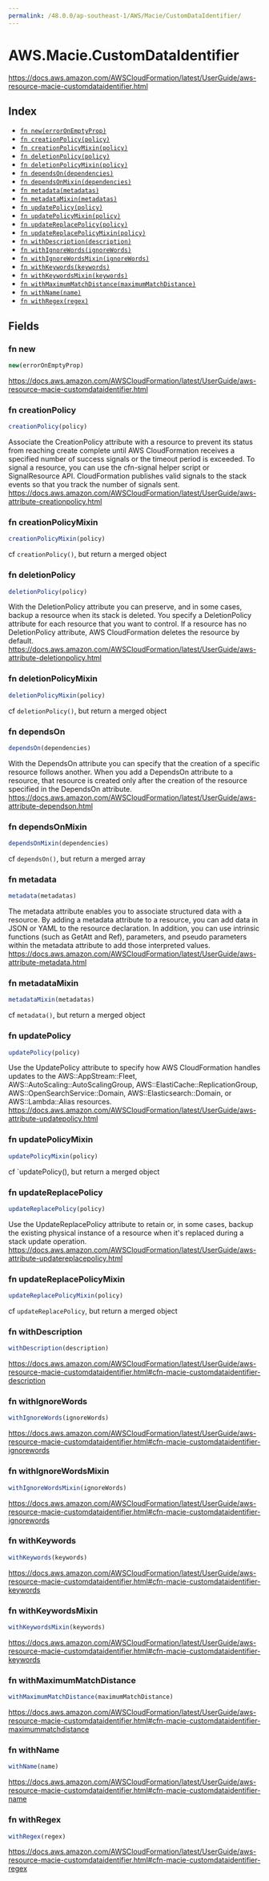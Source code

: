 ```yaml
---
permalink: /48.0.0/ap-southeast-1/AWS/Macie/CustomDataIdentifier/
---
```


# AWS.Macie.CustomDataIdentifier

https://docs.aws.amazon.com/AWSCloudFormation/latest/UserGuide/aws-resource-macie-customdataidentifier.html

## Index

* [`fn new(errorOnEmptyProp)`](#fn-new)
* [`fn creationPolicy(policy)`](#fn-creationpolicy)
* [`fn creationPolicyMixin(policy)`](#fn-creationpolicymixin)
* [`fn deletionPolicy(policy)`](#fn-deletionpolicy)
* [`fn deletionPolicyMixin(policy)`](#fn-deletionpolicymixin)
* [`fn dependsOn(dependencies)`](#fn-dependson)
* [`fn dependsOnMixin(dependencies)`](#fn-dependsonmixin)
* [`fn metadata(metadatas)`](#fn-metadata)
* [`fn metadataMixin(metadatas)`](#fn-metadatamixin)
* [`fn updatePolicy(policy)`](#fn-updatepolicy)
* [`fn updatePolicyMixin(policy)`](#fn-updatepolicymixin)
* [`fn updateReplacePolicy(policy)`](#fn-updatereplacepolicy)
* [`fn updateReplacePolicyMixin(policy)`](#fn-updatereplacepolicymixin)
* [`fn withDescription(description)`](#fn-withdescription)
* [`fn withIgnoreWords(ignoreWords)`](#fn-withignorewords)
* [`fn withIgnoreWordsMixin(ignoreWords)`](#fn-withignorewordsmixin)
* [`fn withKeywords(keywords)`](#fn-withkeywords)
* [`fn withKeywordsMixin(keywords)`](#fn-withkeywordsmixin)
* [`fn withMaximumMatchDistance(maximumMatchDistance)`](#fn-withmaximummatchdistance)
* [`fn withName(name)`](#fn-withname)
* [`fn withRegex(regex)`](#fn-withregex)

## Fields

### fn new

```ts
new(errorOnEmptyProp)
```

https://docs.aws.amazon.com/AWSCloudFormation/latest/UserGuide/aws-resource-macie-customdataidentifier.html

### fn creationPolicy

```ts
creationPolicy(policy)
```

Associate the CreationPolicy attribute with a resource to prevent its status from reaching create complete until AWS CloudFormation receives a specified number of success signals or the timeout period is exceeded. To signal a resource, you can use the cfn-signal helper script or SignalResource API. CloudFormation publishes valid signals to the stack events so that you track the number of signals sent. 
https://docs.aws.amazon.com/AWSCloudFormation/latest/UserGuide/aws-attribute-creationpolicy.html

### fn creationPolicyMixin

```ts
creationPolicyMixin(policy)
```

cf `creationPolicy()`, but return a merged object

### fn deletionPolicy

```ts
deletionPolicy(policy)
```

With the DeletionPolicy attribute you can preserve, and in some cases, backup a resource when its stack is deleted. You specify a DeletionPolicy attribute for each resource that you want to control. If a resource has no DeletionPolicy attribute, AWS CloudFormation deletes the resource by default. 
https://docs.aws.amazon.com/AWSCloudFormation/latest/UserGuide/aws-attribute-deletionpolicy.html

### fn deletionPolicyMixin

```ts
deletionPolicyMixin(policy)
```

cf `deletionPolicy()`, but return a merged object

### fn dependsOn

```ts
dependsOn(dependencies)
```

With the DependsOn attribute you can specify that the creation of a specific resource follows another. When you add a DependsOn attribute to a resource, that resource is created only after the creation of the resource specified in the DependsOn attribute. 
https://docs.aws.amazon.com/AWSCloudFormation/latest/UserGuide/aws-attribute-dependson.html

### fn dependsOnMixin

```ts
dependsOnMixin(dependencies)
```

cf `dependsOn()`, but return a merged array

### fn metadata

```ts
metadata(metadatas)
```

The metadata attribute enables you to associate structured data with a resource. By adding a metadata attribute to a resource, you can add data in JSON or YAML to the resource declaration. In addition, you can use intrinsic functions (such as GetAtt and Ref), parameters, and pseudo parameters within the metadata attribute to add those interpreted values. 
https://docs.aws.amazon.com/AWSCloudFormation/latest/UserGuide/aws-attribute-metadata.html

### fn metadataMixin

```ts
metadataMixin(metadatas)
```

cf `metadata()`, but return a merged object

### fn updatePolicy

```ts
updatePolicy(policy)
```

Use the UpdatePolicy attribute to specify how AWS CloudFormation handles updates to the AWS::AppStream::Fleet, AWS::AutoScaling::AutoScalingGroup, AWS::ElastiCache::ReplicationGroup, AWS::OpenSearchService::Domain, AWS::Elasticsearch::Domain, or AWS::Lambda::Alias resources. 
https://docs.aws.amazon.com/AWSCloudFormation/latest/UserGuide/aws-attribute-updatepolicy.html

### fn updatePolicyMixin

```ts
updatePolicyMixin(policy)
```

cf `updatePolicy(), but return a merged object

### fn updateReplacePolicy

```ts
updateReplacePolicy(policy)
```

Use the UpdateReplacePolicy attribute to retain or, in some cases, backup the existing physical instance of a resource when it's replaced during a stack update operation. 
https://docs.aws.amazon.com/AWSCloudFormation/latest/UserGuide/aws-attribute-updatereplacepolicy.html

### fn updateReplacePolicyMixin

```ts
updateReplacePolicyMixin(policy)
```

cf `updateReplacePolicy`, but return a merged object

### fn withDescription

```ts
withDescription(description)
```

https://docs.aws.amazon.com/AWSCloudFormation/latest/UserGuide/aws-resource-macie-customdataidentifier.html#cfn-macie-customdataidentifier-description

### fn withIgnoreWords

```ts
withIgnoreWords(ignoreWords)
```

https://docs.aws.amazon.com/AWSCloudFormation/latest/UserGuide/aws-resource-macie-customdataidentifier.html#cfn-macie-customdataidentifier-ignorewords

### fn withIgnoreWordsMixin

```ts
withIgnoreWordsMixin(ignoreWords)
```

https://docs.aws.amazon.com/AWSCloudFormation/latest/UserGuide/aws-resource-macie-customdataidentifier.html#cfn-macie-customdataidentifier-ignorewords

### fn withKeywords

```ts
withKeywords(keywords)
```

https://docs.aws.amazon.com/AWSCloudFormation/latest/UserGuide/aws-resource-macie-customdataidentifier.html#cfn-macie-customdataidentifier-keywords

### fn withKeywordsMixin

```ts
withKeywordsMixin(keywords)
```

https://docs.aws.amazon.com/AWSCloudFormation/latest/UserGuide/aws-resource-macie-customdataidentifier.html#cfn-macie-customdataidentifier-keywords

### fn withMaximumMatchDistance

```ts
withMaximumMatchDistance(maximumMatchDistance)
```

https://docs.aws.amazon.com/AWSCloudFormation/latest/UserGuide/aws-resource-macie-customdataidentifier.html#cfn-macie-customdataidentifier-maximummatchdistance

### fn withName

```ts
withName(name)
```

https://docs.aws.amazon.com/AWSCloudFormation/latest/UserGuide/aws-resource-macie-customdataidentifier.html#cfn-macie-customdataidentifier-name

### fn withRegex

```ts
withRegex(regex)
```

https://docs.aws.amazon.com/AWSCloudFormation/latest/UserGuide/aws-resource-macie-customdataidentifier.html#cfn-macie-customdataidentifier-regex